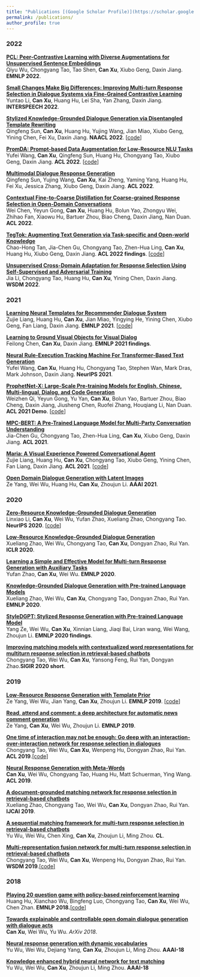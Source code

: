 ```yaml
---
title: "Publications [(Google Scholar Profile)](https://scholar.google.com/citations?hl=en&user=5aiE_NcAAAAJ)"
permalink: /publications/
author_profile: true
---
```

<h3><strong>2022</strong></h3>

<b>[PCL: Peer-Contrastive Learning with Diverse Augmentations for Unsupervised Sentence Embeddings](https://arxiv.org/abs/2201.12093)</b> <br> 
Qiyu Wu, Chongyang Tao, Tao Shen, <b>Can Xu</b>, Xiubo Geng, Daxin Jiang.
<b>EMNLP 2022</b>.

<b>[Small Changes Make Big Differences: Improving Multi-turn Response Selection in Dialogue Systems via Fine-Grained Contrastive Learning](https://arxiv.org/abs/2111.10154)</b> <br> 
Yuntao Li, <b>Can Xu</b>, Huang Hu, Lei Sha, Yan Zhang, Daxin Jiang.
<b>INTERSPEECH 2022</b>.

<b>[Stylized Knowledge-Grounded Dialogue Generation via Disentangled Template Rewriting](https://arxiv.org/abs/2204.05610)</b> <br> 
Qingfeng Sun, <b>Can Xu</b>, Huang Hu, Yujing Wang, Jian Miao, Xiubo Geng, Yining Chen, Fei Xu, Daxin Jiang.
<b>NAACL 2022</b>. <a href="https://github.com/victorsungo/SKDG-DTR" target="_blank">[<u>code</u>]</a>

<b>[PromDA: Prompt-based Data Augmentation for Low-Resource NLU Tasks](https://arxiv.org/pdf/2202.12499.pdf)</b> <br> 
Yufei Wang, <b>Can Xu</b>, Qingfeng Sun, Huang Hu, Chongyang Tao, Xiubo Geng, Daxin Jiang.
<b>ACL 2022</b>. <a href="https://github.com/GaryYufei/PromDA" target="_blank">[<u>code</u>]</a>

<b>[Multimodal Dialogue Response Generation](https://arxiv.org/pdf/2110.08515.pdf)</b> <br> 
Qingfeng Sun, Yujing Wang, <b>Can Xu</b>, Kai Zheng, Yaming Yang, Huang Hu, Fei Xu, Jessica Zhang, Xiubo Geng, Daxin Jiang.
<b>ACL 2022</b>.

<b>[Contextual Fine-to-Coarse Distillation for Coarse-grained Response Selection in Open-Domain Conversations](https://arxiv.org/pdf/2109.13087.pdf)</b> <br> 
Wei Chen, Yeyun Gong, <b>Can Xu</b>, Huang Hu, Bolun Yao, Zhongyu Wei, Zhihao Fan, Xiaowu Hu, Bartuer Zhou, Biao Cheng, Daxin Jiang, Nan Duan.
<b>ACL 2022</b>.

<b>[TegTok: Augmenting Text Generation via Task-specific and Open-world Knowledge](https://arxiv.org/pdf/2203.08517.pdf)</b> <br> 
Chao-Hong Tan, Jia-Chen Gu, Chongyang Tao, Zhen-Hua Ling, <b>Can Xu</b>, Huang Hu, Xiubo Geng, Daxin Jiang.
<b>ACL 2022 findings</b>. <a href="https://github.com/lxchtan/TEGTOK" target="_blank">[<u>code</u>]</a>

<b>[Unsupervised Cross-Domain Adaptation for Response Selection Using Self-Supervised and Adversarial Training](https://dl.acm.org/doi/abs/10.1145/3488560.3498404)</b> <br> 
Jia Li, Chongyang Tao, Huang Hu, <b>Can Xu</b>, Yining Chen, Daxin Jiang.
<b>WSDM 2022</b>.

<h3><strong>2021</strong></h3>

<b>[Learning Neural Templates for Recommender Dialogue System](https://arxiv.org/pdf/2109.12302.pdf)</b> <br> 
Zujie Liang, Huang Hu, <b>Can Xu</b>, Jian Miao, Yingying He, Yining Chen, Xiubo Geng, Fan Liang, Daxin Jiang.
<b>EMNLP 2021</b>. <a href="https://github.com/jokieleung/NTRD" target="_blank">[<u>code</u>]</a>

<b>[Learning to Ground Visual Objects for Visual Dialog](https://arxiv.org/pdf/2109.06013.pdf)</b> <br> 
Feilong Chen, <b>Can Xu</b>, Daxin Jiang.
<b>EMNLP 2021 findings</b>.

<b>[Neural Rule-Execution Tracking Machine For Transformer-Based Text Generation](https://proceedings.neurips.cc/paper/2021/file/8ce241e1ed84937ee48322b170b9b18c-Paper.pdf)</b> <br> 
Yufei Wang, <b>Can Xu</b>, Huang Hu, Chongyang Tao, Stephen Wan, Mark Dras, Mark Johnson, Daxin Jiang.
<b>NeurIPS 2021</b>.

<b>[ProphetNet-X: Large-Scale Pre-training Models for English, Chinese, Multi-lingual, Dialog, and Code Generation](https://arxiv.org/pdf/2104.08006.pdf)</b> <br> 
Weizhen Qi, Yeyun Gong, Yu Yan, <b>Can Xu</b>, Bolun Yao, Bartuer Zhou, Biao Cheng, Daxin Jiang, Jiusheng Chen, Ruofei Zhang, Houqiang Li, Nan Duan.
<b>ACL 2021 Demo</b>. <a href="https://github.com/microsoft/ProphetNet" target="_blank">[<u>code</u>]</a>

<b>[MPC-BERT: A Pre-Trained Language Model for Multi-Party Conversation Understanding](https://arxiv.org/pdf/2106.01541.pdf)</b> <br> 
Jia-Chen Gu, Chongyang Tao, Zhen-Hua Ling, <b>Can Xu</b>, Xiubo Geng, Daxin Jiang.
<b>ACL 2021</b>.

<b>[Maria: A Visual Experience Powered Conversational Agent](https://arxiv.org/pdf/2105.13073.pdf)</b> <br> 
Zujie Liang, Huang Hu, <b>Can Xu</b>, Chongyang Tao, Xiubo Geng, Yining Chen, Fan Liang, Daxin Jiang.
<b>ACL 2021</b>. <a href="https://github.com/nlpxucan/Maria" target="_blank">[<u>code</u>]</a>

<b>[Open Domain Dialogue Generation with Latent Images](https://arxiv.org/pdf/2004.01981.pdf)</b> <br> 
Ze Yang, Wei Wu, Huang Hu, <b>Can Xu</b>, Zhoujun Li.
<b>AAAI 2021</b>.

<h3><strong>2020</strong></h3>

<b>[Zero-Resource Knowledge-Grounded Dialogue Generation](https://arxiv.org/pdf/2008.12918.pdf)</b> <br> 
Linxiao Li, <b>Can Xu</b>, Wei Wu, Yufan Zhao, Xueliang Zhao, Chongyang Tao.
<b>NeurIPS 2020</b>. <a href="https://github.com/nlpxucan/ZRKGC" target="_blank">[<u>code</u>]</a>

<b>[Low-Resource Knowledge-Grounded Dialogue Generation](https://arxiv.org/pdf/2002.10348.pdf)</b> <br> 
Xueliang Zhao, Wei Wu, Chongyang Tao, <b>Can Xu</b>, Dongyan Zhao, Rui Yan.
<b>ICLR 2020</b>.

<b>[Learning a Simple and Effective Model for Multi-turn Response Generation with Auxiliary Tasks](https://arxiv.org/pdf/2004.01972.pdf)</b> <br> 
Yufan Zhao, <b>Can Xu</b>, Wei Wu.
<b>EMNLP 2020</b>.

<b>[Knowledge-Grounded Dialogue Generation with Pre-trained Language Models](https://arxiv.org/pdf/2010.08824.pdf)</b> <br> 
Xueliang Zhao, Wei Wu, <b>Can Xu</b>, Chongyang Tao, Dongyan Zhao, Rui Yan.
<b>EMNLP 2020</b>.

<b>[StyleDGPT: Stylized Response Generation with Pre-trained Language Model](https://arxiv.org/pdf/2010.02569.pdf)</b> <br> 
Yang Ze, Wei Wu, <b>Can Xu</b>, Xinnian Liang, Jiaqi Bai, Liran wang, Wei Wang, Zhoujun Li.
<b>EMNLP 2020 findings</b>.

<b>[Improving matching models with contextualized word representations for multiturn response selection in retrieval-based chatbots](https://arxiv.org/pdf/1808.07244.pdf)</b><br>
Chongyang Tao, Wei Wu, <b>Can Xu</b>, Yansong Feng, Rui Yan, Dongyan Zhao.<b>SIGIR 2020 short</b>.

<h3><strong>2019</strong></h3>

<b>[Low-Resource Response Generation with Template Prior](https://arxiv.org/pdf/1909.11968.pdf)</b> <br> 
Ze Yang, Wei Wu, Jian Yang, <b>Can Xu</b>, Zhoujun Li.
<b>EMNLP 2019</b>. <a href="https://github.com/TobeyYang/S2S_Temp" target="_blank">[<u>code</u>]</a>

<b>[Read, attend and comment: a deep architecture for automatic news comment generation](https://arxiv.org/pdf/1909.11974.pdf)</b> <br> 
Ze Yang, <b>Can Xu</b>, Wei Wu, Zhoujun Li.
<b>EMNLP 2019</b>. 

<b>[One time of interaction may not be enough: Go deep with an interaction-over-interaction network for response selection in dialogues](https://www.aclweb.org/anthology/P19-1001.pdf)</b> <br> 
Chongyang Tao, Wei Wu, <b>Can Xu</b>, Wenpeng Hu, Dongyan Zhao, Rui Yan.
<b>ACL 2019</b>.<a href="https://github.com/chongyangtao/IOI" target="_blank">[code]</a>

<b>[Neural Response Generation with Meta-Words](https://arxiv.org/pdf/1906.06050.pdf)</b> <br> 
<b>Can Xu</b>, Wei Wu, Chongyang Tao, Huang Hu, Matt Schuerman, Ying Wang.
<b>ACL 2019</b>.

<b>[A document-grounded matching network for response selection in retrieval-based chatbots](https://arxiv.org/pdf/1906.04362.pdf)</b> <br>
Xueliang Zhao, Chongyang Tao, Wei Wu, <b>Can Xu</b>, Dongyan Zhao, Rui Yan.
<b>IJCAI 2019</b>.

<b>[A sequential matching framework for multi-turn response selection in retrieval-based chatbots](https://www.mitpressjournals.org/doi/full/10.1162/coli_a_00345)</b> <br>
Yu Wu, Wei Wu, Chen Xing, <b>Can Xu</b>, Zhoujun Li, Ming Zhou. <b>CL</b>.

<b>[Multi-representation fusion network for multi-turn response selection in retrieval-based chatbots](https://dl.acm.org/doi/abs/10.1145/3289600.3290985)</b><br>
Chongyang Tao, Wei Wu, <b>Can Xu</b>, Wenpeng Hu, Dongyan Zhao, Rui Yan.
<b>WSDM 2019</b>.<a href="https://github.com/chongyangtao/MRFN" target="_blank">[<u>code</u>]</a>

<h3><strong>2018</strong></h3>

<b>[Playing 20 question game with policy-based reinforcement learning](https://arxiv.org/pdf/1808.07645.pdf)</b> <br>
Huang Hu, Xianchao Wu, Bingfeng Luo, Chongyang Tao, <b>Can Xu</b>, Wei Wu, Chen Zhan.
<b>EMNLP 2018.</b><a href="https://github.com/stonyhu/Q20-DeepRL" target="_blank">[<u>code</u>]</a>

<b>[Towards explainable and controllable open domain dialogue generation with dialogue acts](https://arxiv.org/pdf/1807.07255.pdf)</b><br>
<b>Can Xu</b>, Wei Wu, Yu Wu. <i>ArXiv 2018</i>.

<b>[Neural response generation with dynamic vocabularies](https://arxiv.org/pdf/1711.11191.pdf)</b><br>
Yu Wu, Wei Wu, Dejiang Yang, <b>Can Xu</b>, Zhoujun Li, Ming Zhou. <b>AAAI-18</b>

<b>[Knowledge enhanced hybrid neural network for text matching](https://www.aaai.org/ocs/index.php/AAAI/AAAI18/paper/viewFile/16225/16116)</b><br>
Yu Wu, Wei Wu, <b>Can Xu</b>, Zhoujun Li, Ming Zhou.
<b>AAAI-18</b>

